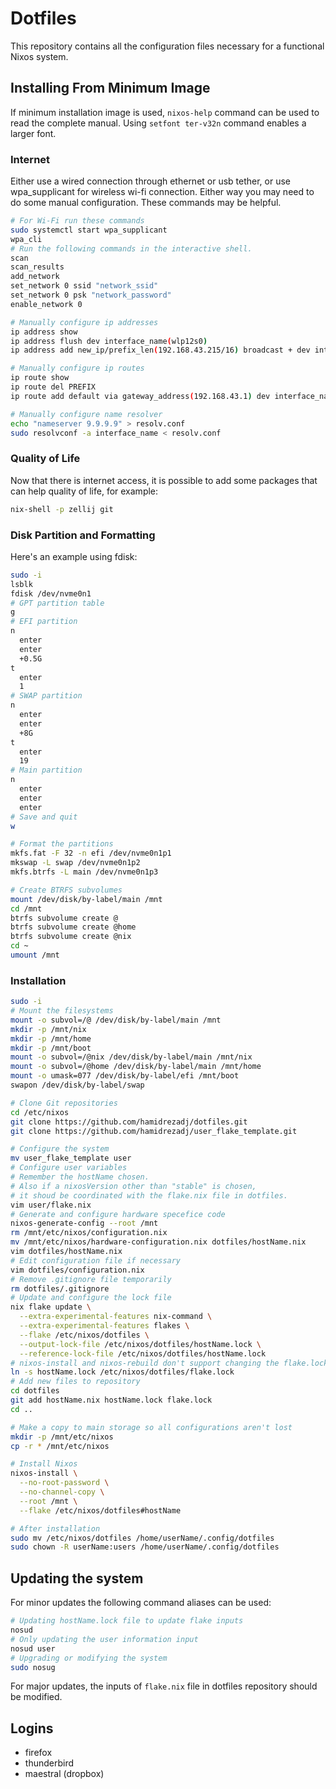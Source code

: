 # Dotfiles
This repository contains all the configuration files necessary for a functional Nixos system.
## Installing From Minimum Image
If minimum installation image is used, `nixos-help` command can be used to read the complete manual.
Using `setfont ter-v32n` command enables a larger font.
### Internet
Either use a wired connection through ethernet or usb tether, or use wpa_supplicant for wireless wi-fi connection. Either way you may need to do some manual configuration. These commands may be helpful.
```sh
# For Wi-Fi run these commands
sudo systemctl start wpa_supplicant
wpa_cli
# Run the following commands in the interactive shell.
scan
scan_results
add_network
set_network 0 ssid "network_ssid"
set_network 0 psk "network_password"
enable_network 0

# Manually configure ip addresses
ip address show
ip address flush dev interface_name(wlp12s0)
ip address add new_ip/prefix_len(192.168.43.215/16) broadcast + dev interface_name

# Manually configure ip routes
ip route show
ip route del PREFIX
ip route add default via gateway_address(192.168.43.1) dev interface_name

# Manually configure name resolver
echo "nameserver 9.9.9.9" > resolv.conf
sudo resolvconf -a interface_name < resolv.conf
```
### Quality of Life
Now that there is internet access, it is possible to add some packages that can help quality of life, for example:
```sh
nix-shell -p zellij git
```
### Disk Partition and Formatting
Here's an example using fdisk:
```sh
sudo -i
lsblk
fdisk /dev/nvme0n1
# GPT partition table
g
# EFI partition
n
  enter
  enter
  +0.5G
t
  enter
  1
# SWAP partition
n
  enter
  enter
  +8G
t
  enter
  19
# Main partition
n
  enter
  enter
  enter
# Save and quit
w

# Format the partitions
mkfs.fat -F 32 -n efi /dev/nvme0n1p1
mkswap -L swap /dev/nvme0n1p2
mkfs.btrfs -L main /dev/nvme0n1p3

# Create BTRFS subvolumes
mount /dev/disk/by-label/main /mnt
cd /mnt
btrfs subvolume create @
btrfs subvolume create @home
btrfs subvolume create @nix
cd ~
umount /mnt
```

### Installation
```sh
sudo -i
# Mount the filesystems
mount -o subvol=/@ /dev/disk/by-label/main /mnt
mkdir -p /mnt/nix
mkdir -p /mnt/home
mkdir -p /mnt/boot
mount -o subvol=/@nix /dev/disk/by-label/main /mnt/nix
mount -o subvol=/@home /dev/disk/by-label/main /mnt/home
mount -o umask=077 /dev/disk/by-label/efi /mnt/boot
swapon /dev/disk/by-label/swap

# Clone Git repositories
cd /etc/nixos
git clone https://github.com/hamidrezadj/dotfiles.git
git clone https://github.com/hamidrezadj/user_flake_template.git

# Configure the system
mv user_flake_template user
# Configure user variables
# Remember the hostName chosen.
# Also if a nixosVersion other than "stable" is chosen,
# it shoud be coordinated with the flake.nix file in dotfiles.
vim user/flake.nix
# Generate and configure hardware specefice code
nixos-generate-config --root /mnt
rm /mnt/etc/nixos/configuration.nix
mv /mnt/etc/nixos/hardware-configuration.nix dotfiles/hostName.nix
vim dotfiles/hostName.nix
# Edit configuration file if necessary
vim dotfiles/configuration.nix
# Remove .gitignore file temporarily
rm dotfiles/.gitignore
# Update and configure the lock file
nix flake update \
  --extra-experimental-features nix-command \
  --extra-experimental-features flakes \
  --flake /etc/nixos/dotfiles \
  --output-lock-file /etc/nixos/dotfiles/hostName.lock \
  --reference-lock-file /etc/nixos/dotfiles/hostName.lock
# nixos-install and nixos-rebuild don't support changing the flake.lock file
ln -s hostName.lock /etc/nixos/dotfiles/flake.lock
# Add new files to repository
cd dotfiles
git add hostName.nix hostName.lock flake.lock
cd ..

# Make a copy to main storage so all configurations aren't lost
mkdir -p /mnt/etc/nixos
cp -r * /mnt/etc/nixos

# Install Nixos
nixos-install \
  --no-root-password \
  --no-channel-copy \
  --root /mnt \
  --flake /etc/nixos/dotfiles#hostName

# After installation
sudo mv /etc/nixos/dotfiles /home/userName/.config/dotfiles
sudo chown -R userName:users /home/userName/.config/dotfiles
```

## Updating the system
For minor updates the following command aliases can be used:
```sh
# Updating hostName.lock file to update flake inputs
nosud
# Only updating the user information input
nosud user
# Upgrading or modifying the system
sudo nosug
```
For major updates, the inputs of `flake.nix` file in dotfiles repository should be modified.

## Logins
- firefox
- thunderbird
- maestral (dropbox)
